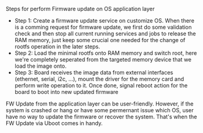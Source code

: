 Steps for perform Firmware update on OS application layer

* Step 1: Create a firmware update service on customize OS. When there is a comming request for firmware update, we first do some validation check and then stop all current running services and jobs to release the RAM memory, just keep some crucial one needed for the change of rootfs operation in the later steps.
* Step 2: Load the minimal rootfs onto RAM memory and switch root, here we're completely seperated from the targeted memory device that we load the image onto.
* Step 3: Board receives the image data from external interfaces (ethernet, serial, i2c, ...), mount the driver for the memory card and perform write operation to it. Once done, signal reboot action for the board to boot into new updated firmware

FW Update from the application layer can be user-friendly. However, if the system is crashed or hang or have some permernant issue which OS, user have no way to update the firmware or recover the system. That's when the FW Update via Uboot comes in handy.